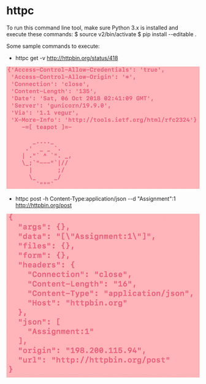 # httpc
To run this command line tool, make sure Python 3.x is installed and execute these commands:
$ source v2/bin/activate
$ pip install --editable .

Some sample commands to execute:
- httpc get -v http://httpbin.org/status/418
<img src="getexample.png"/>

- httpc post -h Content-Type:application/json  --d "Assignment":1 http://httpbin.org/post
<img src="postexample.png"/>
